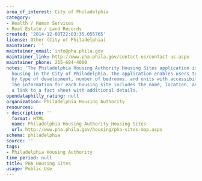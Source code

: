 ```yaml
---
area_of_interest: City of Philadelphia
category:
- Health / Human Services
- Real Estate / Land Records
created: '2014-12-08T22:03:35.055765'
license: Other (City of Philadelphia)
maintainer: ''
maintainer_email: info@pha.phila.gov
maintainer_link: http://www.pha.phila.gov/contact-us/contact-us.aspx
maintainer_phone: 215-684-4000
notes: 'The Philadelphia Housing Authority Housing Sites application is a map of public
  housing in the City of Philadelphia. The application enables users to filter results
  by type of development, number of bedrooms, and units with accessibility features.
  The information for each housing site includes the name, location, an image, and
  a link to a fact sheet with additional details. '
opendataphilly_rating: null
organization: Philadelphia Housing Authority
resources:
- description: ''
  format: HTML
  name: Philadelphia Housing Authority Housing Sites
  url: http://www.pha.phila.gov/housing/pha-sites-map.aspx
schema: philadelphia
source: ''
tags:
- Philadelphia Housing Authority
time_period: null
title: PHA Housing Sites
usage: Public Use
---
```

